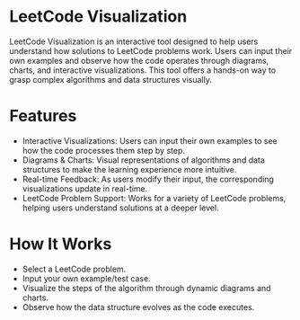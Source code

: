 # LeetCode Visualization
LeetCode Visualization is an interactive tool designed to help users understand how solutions to LeetCode problems work. Users can input their own examples and observe how the code operates through diagrams, charts, and interactive visualizations. This tool offers a hands-on way to grasp complex algorithms and data structures visually.

# Features
- Interactive Visualizations: Users can input their own examples to see how the code processes them step by step.
- Diagrams & Charts: Visual representations of algorithms and data structures to make the learning experience more intuitive.
- Real-time Feedback: As users modify their input, the corresponding visualizations update in real-time.
- LeetCode Problem Support: Works for a variety of LeetCode problems, helping users understand solutions at a deeper level.
  
# How It Works
- Select a LeetCode problem.
- Input your own example/test case.
- Visualize the steps of the algorithm through dynamic diagrams and charts.
- Observe how the data structure evolves as the code executes.
